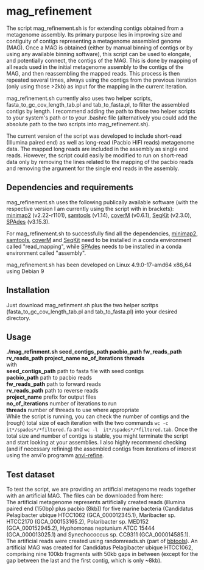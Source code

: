 # mag_refinement

The script mag_refinement.sh is for extending contigs obtained from a metagenome assembly. Its primary purpose lies in improving size and contiguity of contigs representing a metagenome assembled genome (MAG). Once a MAG is obtained (either by manual binning of contigs or by using any available binning software), this script can be used to elongate, and potentially connect, the contigs of the MAG. This is done by mapping of all reads used in the initial metagenome assembly to the contigs of the MAG, and then reassembling the mapped reads. This process is then repeated several times, always using the contigs from the previous iteration (only using those >2kb) as input for the mapping in the current iteration. 

mag_refinement.sh currently also uses two helper scripts, fasta_to_gc_cov_length_tab.pl and tab_to_fasta.pl, to filter the assembled contigs by length. I recommend adding the path to those two helper scripts to your system's path or to your .bashrc file (alternatively you could add the absolute path to the two scripts into mag_refinement.sh).  

The current version of the script was developed to include short-read (Illumina paired end) as well as long-read (Pacbio HIFI reads) metagenome data. The mapped long reads are included in the assembly as single end reads. However, the script could easily be modified to run on short-read data only by removing the lines related to the mapping of the pacbio reads and removing the argument for the single end reads in the assembly.

## Dependencies and requirements
mag_refinement.sh uses the following publically available software (with the respective version I am currently using the script with in brackets):
[minimap2](https://github.com/lh3/minimap2) (v2.22-r1101),
[samtools](https://github.com/samtools/samtools) (v1.14),
[coverM](https://github.com/wwood/CoverM) (v0.6.1),
[SeqKit](https://github.com/shenwei356/seqkit) (v2.3.0),
[SPAdes](https://github.com/ablab/spades) (v3.15.3).

For mag_refinement.sh to successfully find all the dependencies, [minimap2](https://github.com/lh3/minimap2),
[samtools](https://github.com/samtools/samtools),
[coverM](https://github.com/wwood/CoverM) and
[SeqKit](https://github.com/shenwei356/seqkit) need to be installed in a conda environment called "read_mapping", while [SPAdes](https://github.com/ablab/spades) needs to be installed in a conda environment called "assembly".

mag_refinement.sh has been developed on Linux 4.9.0-17-amd64 x86_64 using Debian 9

## Installation
Just download mag_refinment.sh plus the two helper scritps (fasta_to_gc_cov_length_tab.pl and tab_to_fasta.pl) into your desired directory.

## Usage
**./mag_refinment.sh seed_contigs_path pacbio_path fw_reads_path rv_reads_path project_name no_of_iterations threads**  
with  
**seed_contigs_path**  path to fasta file with seed contigs  
**pacbio_path**  path to pacbio reads  
**fw_reads_path**  path to forward reads  
**rv_reads_path**  path to reverse reads  
**project_name**  prefix for output files  
**no_of_iterations**  number of iterations to run  
**threads**  number of threads to use where appropriate  
While the script is running, you can check the number of contigs and the (rough) total size of each iteration with the two commands `wc -c  it*/spades*/*filtered.fa` and `wc -l  it*/spades*/*filtered.tab`. Once the total size and number of contigs is stable, you might terminate the script and start looking at your assemblies.
I also highly recommend checking (and if necessary refining) the assembled contigs from iterations of interest using the anvi'o programm [anvi-refine](https://anvio.org/help/main/programs/anvi-refine/). 



## Test dataset
To test the script, we are providing an artificial metagenome reads together with an artificial MAG. The files can be downloaded from here:  
The artificial metagenome represents artificially created reads (illumina paired end (150bp) plus pacbio (8kb)) for five marine bacteria (Candidatus Pelagibacter ubique HTCC1062	(GCA_000012345.1),
Maribacter sp. HTCC2170	(GCA_000153165.2),
Polaribacter sp. MED152	(GCA_000152945.2),
Hyphomonas neptunium ATCC 15444	(GCA_000013025.1) and
Synechococcus sp. CC9311	(GCA_000014585.1).  
The artificial reads were created using randomreads.sh (part of [bbtools](https://jgi.doe.gov/data-and-tools/software-tools/bbtools/)).
An artificial MAG was created for Candidatus Pelagibacter ubique HTCC1062, comprising nine 100kb fragments with 50kb gaps in between (except for the gap between the last and the first contig, which is only ~8kb).

